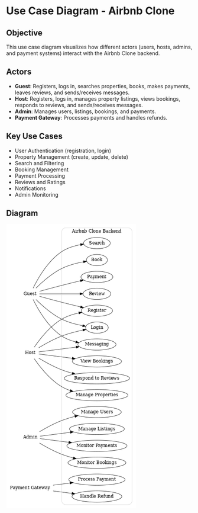 # Use Case Diagram - Airbnb Clone

## Objective
This use case diagram visualizes how different actors (users, hosts, admins, and payment systems) interact with the Airbnb Clone backend.

## Actors
- **Guest**: Registers, logs in, searches properties, books, makes payments, leaves reviews, and sends/receives messages.
- **Host**: Registers, logs in, manages property listings, views bookings, responds to reviews, and sends/receives messages.
- **Admin**: Manages users, listings, bookings, and payments.
- **Payment Gateway**: Processes payments and handles refunds.

## Key Use Cases
- User Authentication (registration, login)
- Property Management (create, update, delete)
- Search and Filtering
- Booking Management
- Payment Processing
- Reviews and Ratings
- Notifications
- Admin Monitoring

## Diagram
![Use Case Diagram](./use_case_diagram.png)